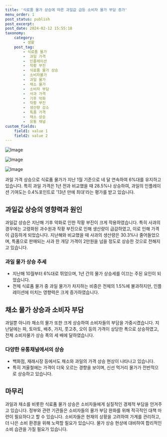 ```yaml
---
title: '식료품 물가 상승에 따른 과일값 급등 소비자 물가 부담 증가'
menu_order: 1
post_status: publish
post_excerpt: 
post_date: 2024-02-12 15:55:18
taxonomy:
    category:
        - 생활
    post_tag:
        - 식료품 물가
        -  과일 가격
        -  인플레이션
        -  작황 부진
        -  식료품 물가 상승
        -  소비자물가
        -  과일 물가
        -  채소 물가
        -  소비자 부담
        -  사과 가격
        -  기후 악화
        -  작황 부진
        -  생산량 감소
        -  특품 가격
        -  채소 상승
        -  유통 채널
custom_fields:
    field1: value 1
    field2: value 2
---
```


![Image](https://imgnews.pstatic.net/image/015/2024/02/12/0004947287_001_20240212123801021.jpg?type=w647)

![Image](https://imgnews.pstatic.net/image/015/2024/02/12/0004947287_002_20240212123801061.jpg?type=w647)

![Image](https://imgnews.pstatic.net/image/015/2024/02/12/0004947287_003_20240212123801106.jpg?type=w647)

과일 가격 상승으로 식료품 물가가 지난 1월 기준으로 네 달 연속하여 6%대를 유지하고 있습니다. 특히 과일 가격은 1년 전과 비교했을 때 28.5%나 상승하여, 과일의 인플레이션 기여도는 0.4%포인트로 '13년 만에 최대'라는 평가를 받고 있습니다. 
## 과일값 상승의 영향력과 원인
과일값 상승은 지난해 기후 악화로 인한 작황 부진이 크게 작용하였습니다. 특히 사과의 경우에는 고령화된 과수원과 작황 부진으로 인해 생산량이 급감하였고, 이로 인해 가격이 급등하게 되었습니다. 지난해와 비교했을 때 사과의 생산량은 30.3%나 줄어들었으며, 특품으로 판매되는 사과 한 개당 가격이 2만원을 넘을 정도로 상승한 것으로 전해지고 있습니다.
### 과일 물가 상승 추세
- 지난해 10월부터 6%대로 뛰었으며, 1년 간의 물가 상승세를 이끄는 주된 요인이 되었습니다.
- 전체 식료품 물가 중 과일 물가가 차지하는 비중은 전체의 1.5%에 불과하지만, 인플레이션에 미치는 영향력은 크게 증가하였습니다.
## 채소 물가 상승과 소비자 부담
과일뿐 아니라 채소의 물가 또한 크게 상승하여 소비자들의 부담을 가중시켰습니다. 지난달에는 파, 토마토, 배추, 가지, 풋고추, 오이 등의 가격이 상당한 폭으로 상승하였고, 전체 소비자물가 상승 폭의 세 배에 달하였습니다. 
### 다양한 유통채널에서의 상승
- 백화점, 재래시장 등에서도 채소와 과일의 가격 상승 현상이 나타나고 있습니다.
- 특히 겨울철에는 가격이 더욱 오르는 경향을 보이며, 신선 먹거리 물가가 전반적으로 상승하고 있습니다.
## 마무리
과일과 채소를 비롯한 식료품 물가 상승은 소비자들에게 실질적인 경제적 부담을 안겨주고 있습니다. 정부와 관련 기관들은 소비자들의 물가 부담 완화를 위해 적극적인 대책 마련이 필요하다고 할 수 있습니다. 소비자들은 현재의 상황을 고려하여 가계를 관리하고, 더 나은 소비 환경을 위해 노력할 필요가 있습니다. 물가 상승 현상에 대비하여 합리적인 소비 습관을 가질 필요가 있습니다.
